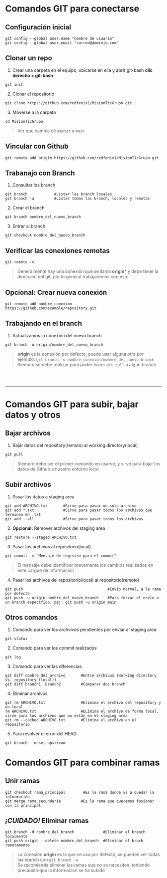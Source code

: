 # Comandos GIT para conectarse
## Configuración inicial
```
git config --global user.name "nombre de usuario"
git config --global user.email "correo@dominio.com"
```
## Clonar un repo
1. Crear una carpeta en el equipo, ubicarse en ella y abrir git-bash **clic derecho > git-bash**
```
git init
```
2. Clonar el repositorio
```
git clone https://github.com/redfenix1/MisionTicGrupo.git
```
3. Moverse a la carpeta
```
cd MisionTicGrupo
```
>Ver que cambia de ```master``` a ```main```
## Vincular con Github
```
git remote add origin https://github.com/redfenix1/MisionTicGrupo.git
```
## Trabanajo con Branch
1. Consultar los branch
```
git branch            #Listar las branch locales
git branch -a         #Listar todas las branch, locales y remotas
```
2. Crear el branch
```
git branch nombre_del_nuevo_branch
```
3. Entrar al branch
```
git checkout nombre_del_nuevo_branch
```
## Verificar las conexiones remotas
```
git remote -v
```
>Generalmente hay una conexión que se llama **origin*** y debe tener la direccion del git, por lo general trabajaremos con esa.
## **Opcional:** Crear nueva conexión
```
git remote add nombre_conexion https://github.com/example/repository.git
```
## Trabajando en el branch
1. Actualizamos la conexión del nuevo branch
```
git branch -u origin/nombre_del_nuevo_branch
```
> **origin** es la conexión por defecto, puede usar alguna otra por ejemplo: ```git branch -u nombre_conexion/nombre_del_nuevo_branch``` <br> Siempre se debe realizar para poder hacer ```git pull``` a algún branch
<br>
<br>

***

# Comandos GIT para subir, bajar datos y otros
## Bajar archivos
1. Bajar datos del repository(remoto) al working directory(local)
```
git pull
```
> Siempre debe ser el primer comando en usarse, y sirve para bajar los datos de Github a nuestro entorno local
## Subir archivos
1. Pasar los datos a staging area
```
git add ARCHIVO.txt       #Sirve para pasar un solo archivo
git add *.txt             #Sirve para pasar todos los archivos que terminen en .txt
git add --all             #Sirve para pasar todos los archivos
```
2. **Opcional:** Remover archivos del staging area
```
git restore --staged ARCHIVO.txt
```
3. Pasar los archivos al repositorio(local)
```
git commit -m "Mensaje de registro para el commit"
```
>El mensaje debe identificar brevemente los cambios realizados en este cargue de información
4. Pasar los archivos del repositorio(local) al repositorio(remoto)
```
git push                                      #Envío normal, a la rama por defecto
git push -u origin nombre_del_nuevo_branch    #Para forzar el envío a un branch específico, pej: git push -u origin main 
```
## Otros comandos
1. Comando para ver los archvivos pendientes por enviar al staging area
```
git status
```
2. Comando para ver los commit realizados
```
git log
```
3. Comando para ver las diferencias
```
git diff nombre_del_archivo       #Entre archivos (working directory vs. repository (local))
git diff branch1..branch2         #Comparar dos branch
```
4. Eliminar archivos
```
git rm ARCHIVO.txt                #Elimina el archivo del repository y en local
rm ARCHIVO.txt                    #ELimina el archivo de forma local, sirve para los archivos que no están en el staging area
git rm --cached ARCHIVO.txt       #Elimina el archivo en el repositorio
```
5. Para resolver el error del HEAD
```
git branch --unset-upstream
```
# Comandos GIT para combinar ramas
## Unir ramas
```
git checkout rama_principal        #Es la rama donde va a quedar la información
git merge rama_secundaria         #Es la rama que queremos fusionar con la principal
```
## _¡CUIDADO!_ Eliminar ramas
```
git branch -d nombre_del_branch             #Eliminar el branch localmente
git push origin --delete nombre_del_branch  #Eliminar el brach remotamente
```
>La conexión **origin** es la que se usa por defecto, se pueden ver todas las branch con ```git branch -a``` <br>
>Se recomienda eliminar las ramas que no se necesiten, teniendo precauión que la información se ha subido
